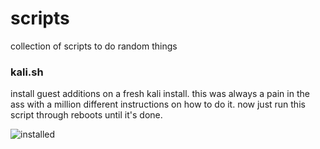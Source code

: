 # scripts

collection of scripts to do random things

### kali.sh

install guest additions on a fresh kali install. this was always a pain in the ass with a million different instructions on how to do it. now just run this script through reboots until it's done.

![installed](https://imgur.com/XOh23lj "installed")